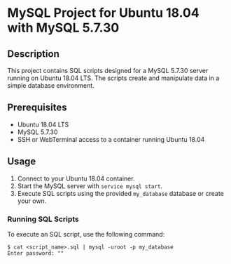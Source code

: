 # MySQL Project for Ubuntu 18.04 with MySQL 5.7.30

## Description
This project contains SQL scripts designed for a MySQL 5.7.30 server running on Ubuntu 18.04 LTS. The scripts create and manipulate data in a simple database environment.

## Prerequisites
- Ubuntu 18.04 LTS
- MySQL 5.7.30
- SSH or WebTerminal access to a container running Ubuntu 18.04

## Usage
1. Connect to your Ubuntu 18.04 container.
2. Start the MySQL server with `service mysql start`.
3. Execute SQL scripts using the provided `my_database` database or create your own.

### Running SQL Scripts
To execute an SQL script, use the following command:
```shell
$ cat <script_name>.sql | mysql -uroot -p my_database
Enter password: ""
